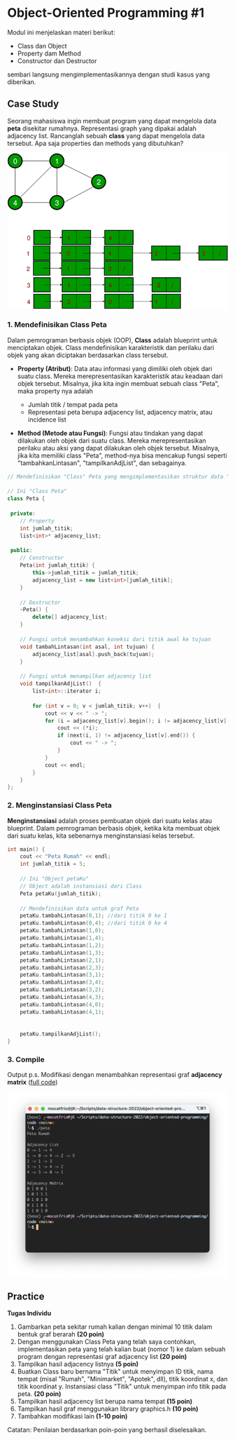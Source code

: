# Object-Oriented Programming #1

Modul ini menjelaskan materi berikut:
  * Class dan Object
  * Property dam Method
  * Constructor dan Destructor
  
sembari langsung mengimplementasikannya dengan studi kasus yang diberikan.

## Case Study

Seorang mahasiswa ingin membuat program yang dapat mengelola data **peta** disekitar rumahnya. Representasi graph yang dipakai adalah adjacency list. Rancanglah sebuah **class** yang dapat mengelola data tersebut. Apa saja properties dan methods yang dibutuhkan?

<p align="center">
  <img src="img/img4.png" />
</p>

### 1. Mendefinisikan Class Peta

Dalam pemrograman berbasis objek (OOP), **Class** adalah blueprint untuk menciptakan objek. Class mendefinisikan karakteristik dan perilaku dari objek yang akan diciptakan berdasarkan class tersebut.

* **Property (Atribut)**: Data atau informasi yang dimiliki oleh objek dari suatu class. Mereka merepresentasikan karakteristik atau keadaan dari objek tersebut. Misalnya, jika kita ingin membuat sebuah class "Peta", maka property nya adalah 
    * Jumlah titik / tempat pada peta
    * Representasi peta berupa adjacency list, adjacency matrix, atau incidence list

* **Method (Metode atau Fungsi)**: Fungsi atau tindakan yang dapat dilakukan oleh objek dari suatu class. Mereka merepresentasikan perilaku atau aksi yang dapat dilakukan oleh objek tersebut. Misalnya, jika kita memiliki class "Peta", method-nya bisa mencakup fungsi seperti "tambahkanLintasan", "tampilkanAdjList", dan sebagainya.


```C++
// Mendefinisikan "Class" Peta yang mengimplementasikan struktur data "Graph"

// Ini "Class Peta" 
class Peta {

 private:
    // Property
    int jumlah_titik;
    list<int>* adjacency_list; 

 public:
    // Constructor
    Peta(int jumlah_titik) {
        this->jumlah_titik = jumlah_titik; 
        adjacency_list = new list<int>[jumlah_titik];
    }

    // Destructor
    ~Peta() {
        delete[] adjacency_list;
    }

    // Fungsi untuk menambahkan koneksi dari titik awal ke tujuan
    void tambahLintasan(int asal, int tujuan) {
        adjacency_list[asal].push_back(tujuan); 
    }

    // Fungsi untuk menampilkan adjacency list
    void tampilkanAdjList()  { 
        list<int>::iterator i;

        for (int v = 0; v < jumlah_titik; v++)  {
            cout << v << " -> ";
            for (i = adjacency_list[v].begin(); i != adjacency_list[v].end(); ++i)  {
                cout << (*i);
                if (next(i, 1) != adjacency_list[v].end()) {
                    cout << " -> ";
                }
            }
            cout << endl;
        }
    }
};
```
### 2. Menginstansiasi Class Peta

**Menginstansiasi** adalah proses pembuatan objek dari suatu kelas atau blueprint. Dalam pemrograman berbasis objek, ketika kita membuat objek dari suatu kelas, kita sebenarnya menginstansiasi kelas tersebut.

```c++
int main() {
    cout << "Peta Rumah" << endl;
    int jumlah_titik = 5;

    // Ini "Object petaKu"
    // Object adalah instansiasi dari Class
    Peta petaKu(jumlah_titik);

    // Mendefinisikan data untuk graf Peta
   	petaKu.tambahLintasan(0,1); //dari titik 0 ke 1
   	petaKu.tambahLintasan(0,4); //dari titik 0 ke 4
   	petaKu.tambahLintasan(1,0);
   	petaKu.tambahLintasan(1,4); 
   	petaKu.tambahLintasan(1,2);  
   	petaKu.tambahLintasan(1,3);  
   	petaKu.tambahLintasan(2,1);  
   	petaKu.tambahLintasan(2,3);
   	petaKu.tambahLintasan(3,1);  
   	petaKu.tambahLintasan(3,4);
  	petaKu.tambahLintasan(3,2);
   	petaKu.tambahLintasan(4,3);  
   	petaKu.tambahLintasan(4,0);
  	petaKu.tambahLintasan(4,1);
   

    petaKu.tampilkanAdjList();
}
```
### 3. Compile

Output 
p.s. Modifikasi dengan menambahkan representasi graf **adjacency matrix** ([full code](code/peta.cpp))

<p align="center">
  <img src="img/img5.png" />
</p>


## Practice

**Tugas Individu**

1. Gambarkan peta sekitar rumah kalian dengan minimal 10 titik dalam bentuk graf berarah **(20 poin)**
2. Dengan menggunakan Class Peta yang telah saya contohkan, implementasikan peta yang telah kalian buat (nomor 1) ke dalam sebuah program dengan representasi graf adjacency list **(20 poin)**
3. Tampilkan hasil adjacency listnya **(5 poin)**
4. Buatkan Class baru bernama "Titik" untuk menyimpan ID titik, nama tempat (misal "Rumah", "Minimarket", "Apotek", dll), titik koordinat x, dan titik koordinat y. Instansiasi class "Titik" untuk menyimpan info titik pada peta. **(20 poin)**
5. Tampilkan hasil adjacency list berupa nama tempat **(15 poin)**
6. Tampilkan hasil graf menggunakan library graphics.h **(10 poin)**
7. Tambahkan modifikasi lain **(1-10 poin)**

Catatan: Penilaian berdasarkan poin-poin yang berhasil diselesaikan.

